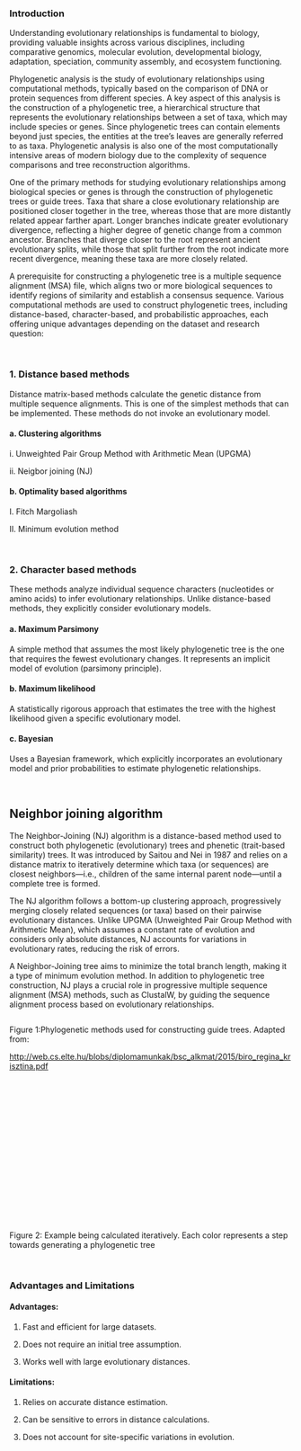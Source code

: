 ### Introduction
Understanding evolutionary relationships is fundamental to biology, providing valuable insights across various disciplines, including comparative genomics, molecular evolution, developmental biology, adaptation, speciation, community assembly, and ecosystem functioning.

Phylogenetic analysis is the study of evolutionary relationships using computational methods, typically based on the comparison of DNA or protein sequences from different species. A key aspect of this analysis is the construction of a phylogenetic tree, a hierarchical structure that represents the evolutionary relationships between a set of taxa, which may include species or genes. Since phylogenetic trees can contain elements beyond just species, the entities at the tree’s leaves are generally referred to as taxa. Phylogenetic analysis is also one of the most computationally intensive areas of modern biology due to the complexity of sequence comparisons and tree reconstruction algorithms.

One of the primary methods for studying evolutionary relationships among biological species or genes is through the construction of phylogenetic trees or guide trees. Taxa that share a close evolutionary relationship are positioned closer together in the tree, whereas those that are more distantly related appear farther apart. Longer branches indicate greater evolutionary divergence, reflecting a higher degree of genetic change from a common ancestor. Branches that diverge closer to the root represent ancient evolutionary splits, while those that split further from the root indicate more recent divergence, meaning these taxa are more closely related.

A prerequisite for constructing a phylogenetic tree is a multiple sequence alignment (MSA) file, which aligns two or more biological sequences to identify regions of similarity and establish a consensus sequence. Various computational methods are used to construct phylogenetic trees, including distance-based, character-based, and probabilistic approaches, each offering unique advantages depending on the dataset and research question:

&nbsp;

### 1. Distance based methods
Distance matrix-based methods calculate the genetic distance from multiple sequence alignments. This is one of the simplest methods that can be implemented. These methods do not invoke an evolutionary model.
#### a. Clustering algorithms
i.	Unweighted Pair Group Method with Arithmetic Mean (UPGMA)

ii.	Neigbor joining (NJ)

#### b. Optimality based algorithms

I.	Fitch Margoliash

II.	Minimum evolution method


&nbsp;

	
### 2. Character based methods

These methods analyze individual sequence characters (nucleotides or amino acids) to infer evolutionary relationships. Unlike distance-based methods, they explicitly consider evolutionary models.

#### a. Maximum Parsimony 
A simple method that assumes the most likely phylogenetic tree is the one that requires the fewest evolutionary changes. It represents an implicit model of evolution (parsimony principle).


#### b. Maximum likelihood
A statistically rigorous approach that estimates the tree with the highest likelihood given a specific evolutionary model.

#### c. Bayesian
Uses a Bayesian framework, which explicitly incorporates an evolutionary model and prior probabilities to estimate phylogenetic relationships.


&nbsp;


## Neighbor joining algorithm

The Neighbor-Joining (NJ) algorithm is a distance-based method used to construct both phylogenetic (evolutionary) trees and phenetic (trait-based similarity) trees. It was introduced by Saitou and Nei in 1987 and relies on a distance matrix to iteratively determine which taxa (or sequences) are closest neighbors—i.e., children of the same internal parent node—until a complete tree is formed.

The NJ algorithm follows a bottom-up clustering approach, progressively merging closely related sequences (or taxa) based on their pairwise evolutionary distances. Unlike UPGMA (Unweighted Pair Group Method with Arithmetic Mean), which assumes a constant rate of evolution and considers only absolute distances, NJ accounts for variations in evolutionary rates, reducing the risk of errors.

A Neighbor-Joining tree aims to minimize the total branch length, making it a type of minimum evolution method. In addition to phylogenetic tree construction, NJ plays a crucial role in progressive multiple sequence alignment (MSA) methods, such as ClustalW, by guiding the sequence alignment process based on evolutionary relationships.



<img src="images/1.png" title="" />

Figure 1:Phylogenetic methods used for constructing guide trees. Adapted from: 

http://web.cs.elte.hu/blobs/diplomamunkak/bsc_alkmat/2015/biro_regina_krisztina.pdf




&nbsp;


<img src="images/2.png" title="" />


&nbsp;

<img src="images/3.png" title="" />

&nbsp;

<img src="images/4.png" title="" />

&nbsp;

<img src="images/5.png" title="" />

&nbsp;

<img src="images/6.png" title="" />

&nbsp;

<img src="images/7.png" title="" />

Figure 2: Example being calculated iteratively. Each color represents a step towards generating a phylogenetic tree

&nbsp;

### Advantages and Limitations
#### Advantages:
1. Fast and efficient for large datasets.

2. Does not require an initial tree assumption.

3. Works well with large evolutionary distances.

#### Limitations:
1. Relies on accurate distance estimation.

2. Can be sensitive to errors in distance calculations.

3. Does not account for site-specific variations in evolution.
